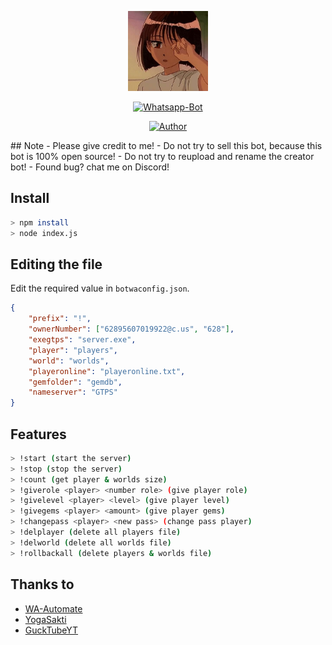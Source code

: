 <p align="center">
<img src="https://raw.githubusercontent.com/jesen-n/gtpscontrollerwabot/master/media/image.jpg" width="128" height="128"/>
</p>
<p align="center">
<a href="#"><img title="Whatsapp-Bot" src="https://img.shields.io/badge/Whatsapp Bot-green?colorA=%23ff0000&colorB=%23017e40&style=for-the-badge"></a>
</p>
<p align="center">
<a href="https://github.com/Jesen-N"><img title="Author" src="https://img.shields.io/badge/Jesen-N-blueviolet.svg?style=for-the-badge&logo=github"></a>
</p>
## Note
- Please give credit to me!
- Do not try to sell this bot, because this bot is 100% open source!
- Do not try to reupload and rename the creator bot!
- Found bug? chat me on Discord!

## Install
```bash
> npm install
> node index.js
```
##  Editing the file
Edit the required value in `botwaconfig.json`.
```json
{
    "prefix": "!",
    "ownerNumber": ["62895607019922@c.us", "628"],
    "exegtps": "server.exe",
    "player": "players",
    "world": "worlds",
    "playeronline": "playeronline.txt",
    "gemfolder": "gemdb",
    "nameserver": "GTPS"
}
```
## Features
```bash
> !start (start the server)
> !stop (stop the server)
> !count (get player & worlds size)
> !giverole <player> <number role> (give player role)
> !givelevel <player> <level> (give player level)
> !givegems <player> <amount> (give player gems)
> !changepass <player> <new pass> (change pass player)
> !delplayer (delete all players file)
> !delworld (delete all worlds file)
> !rollbackall (delete players & worlds file)
```

## Thanks to
- [WA-Automate](https://github.com/open-wa/wa-automate-nodejs)
- [YogaSakti](https://github.com/YogaSakti/imageToSticker)
- [GuckTubeYT](https://github.com/GuckTubeYT/GTPSControllerDiscordBot)


